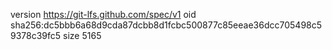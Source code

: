version https://git-lfs.github.com/spec/v1
oid sha256:dc5bbb6a68d9cda87dcbb8d1fcbc500877c85eeae36dcc705498c59378c39fc5
size 5165
